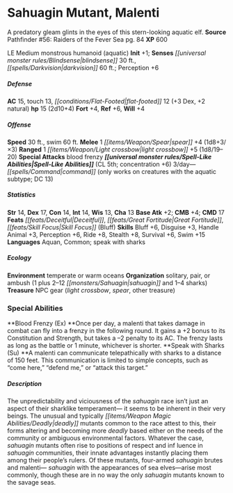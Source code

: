 ﻿---
cssclass: [monsters]
title1: Sahuagin Mutant, Malenti
desc_short: A predatory gleam glints in the eyes of this stern-looking aquatic elf.
title2: Malenti
CR: 2
sources:
- name: 'Pathfinder #56: Raiders of the Fever Sea'
  page: 84
  link: http://paizo.com/pathfinder/adventurePath/skullAndShackles/v5748btpy8moe
XP: 600
alignment: LE
size: Medium
type: monstrous humanoid
subtypes:
- aquatic
initiative:
  bonus: 1
senses:
  blindsense: 30
  darkvision: 60
AC:
  AC: 15
  touch: 13
  flat_footed: 12
  components:
    dex: 3
    natural: 2
HP:
  HP: 15
  long: 2d10+4
saves:
  fort: 4
  ref: 6
  will: 4
speeds:
  base: 30
  swim: 60
attacks:
  melee:
  - - text: 1 spear +4 (1d8+3/×3)
      entries:
      - - damage: 1d8+3
          crit_multiplier: 3
      count: 1
      attack: spear
      bonus:
      - 4
  ranged:
  - - text: 1 light crossbow +5 (1d8/19-20)
      entries:
      - - damage: 1d8
          crit_range: 19-20
      count: 1
      attack: light crossbow
      bonus:
      - 5
  special:
  - blood frenzy
spell_like_abilities:
  entries:
  - name: command
    source: default
    freq: 3/day
    other: only works on creatures with the aquatic subtype
    DC: 13
  sources:
  - name: default
    CL: 5
    concentration: 6
ability_scores:
  STR: 14
  DEX: 17
  CON: 14
  INT: 14
  WIS: 13
  CHA: 13
BAB: 2
CMB: 4
CMD: 17
feats:
- is_bonus: true
  name: Deceitful
- name: Great Fortitude
- is_bonus: true
  name: Skill Focus (Bluff)
skills:
  Bluff: 6
  Disguise: 3
  Handle Animal: 3
  Perception: 6
  Ride: 8
  Stealth: 8
  Survival: 6
  Swim: 15
languages:
- Aquan
- Common
- speak with sharks
ecology:
  environment: temperate or warm oceans
  organization: solitary, pair, or ambush (1 plus 2-12 sahuagin and 1-4 sharks)
  treasure_type: NPC Gear
  treasure:
  - light crossbow
  - spear
  - other treasure
special_abilities:
  Blood Frenzy (Ex): Once per day, a malenti that takes damage in combat can fly into
    a frenzy in the following round. It gains a +2 bonus to its Constitution and Strength,
    but takes a -2 penalty to its AC. The frenzy lasts as long as the battle or 1
    minute, whichever is shorter.
  Speak with Sharks (Su): A malenti can communicate telepathically with sharks to
    a distance of 150 feet. This communication is limited to simple concepts, such
    as “come here,” “defend me,” or “attack this target.”
desc_long: The unpredictability and viciousness of the sahuagin race isn't just an
  aspect of their sharklike temperament- it seems to be inherent in their very beings.
  The unusual and typically deadly mutants common to the race attest to this, their
  forms altering and becoming more deadly based either on the needs of the community
  or ambiguous environmental factors. Whatever the case, sahuagin mutants often rise
  to positions of respect and inf luence in sahuagin communities, their innate advantages
  instantly placing them among their people's rulers. Of these mutants, four-armed
  sahuagin brutes and malenti- sahuagin with the appearances of sea elves-arise most
  commonly, though these are in no way the only sahuagin mutants known to the savage
  seas.

---

# Sahuagin Mutant, Malenti
A predatory gleam glints in the eyes of this stern-looking aquatic elf.
**Source** Pathfinder #56: Raiders of the Fever Sea pg. 84
**XP** 600

LE Medium monstrous humanoid (aquatic)
**Init** +1; **Senses** _[[universal monster rules/Blindsense|blindsense]]_ 30 ft., _[[spells/Darkvision|darkvision]]_ 60 ft.; Perception +6

##### Defense

**AC** 15, touch 13, _[[conditions/Flat-Footed|flat-footed]]_ 12 (+3 Dex, +2 natural)
**hp** 15 (2d10+4)
**Fort** +4, **Ref** +6, **Will** +4

##### Offense
**Speed** 30 ft., swim 60 ft.
**Melee** 1 _[[items/Weapon/Spear|spear]]_ +4 (1d8+3/×3)
**Ranged** 1 _[[items/Weapon/Light crossbow|light crossbow]]_ +5 (1d8/19–20)
**Special Attacks** blood frenzy
**_[[universal monster rules/Spell-Like Abilities|Spell-Like Abilities]]_** (CL 5th; concentration +6)
3/day—_[[spells/Command|command]]_ (only works on creatures with the aquatic subtype; DC 13)

##### Statistics
**Str** 14, **Dex** 17, **Con** 14, **Int** 14, **Wis** 13, **Cha** 13
**Base Atk** +2; **CMB** +4; **CMD** 17
**Feats** _[[feats/Deceitful|Deceitful]]_, _[[feats/Great Fortitude|Great Fortitude]]_, _[[feats/Skill Focus|Skill Focus]]_ (Bluff)
**Skills** Bluff +6, Disguise +3, Handle Animal +3, Perception +6, Ride +8, Stealth +8, Survival +6, Swim +15
**Languages** Aquan, Common; speak with sharks

##### Ecology

**Environment** temperate or warm oceans
**Organization** solitary, pair, or ambush (1 plus 2–12 _[[monsters/Sahuagin|sahuagin]]_ and 1–4 sharks)
**Treasure** NPC gear (_light crossbow_, _spear_, other treasure)

### Special Abilities

**Blood Frenzy (Ex) **Once per day, a malenti that takes damage in combat can fly into a frenzy in the following round. It gains a +2 bonus to its Constitution and Strength, but takes a –2 penalty to its AC. The frenzy lasts as long as the battle or 1 minute, whichever is shorter.
**Speak with Sharks (Su) **A malenti can communicate telepathically with sharks to a distance of 150 feet. This communication is limited to simple concepts, such as “come here,” “defend me,” or “attack this target.”

##### Description

The unpredictability and viciousness of the _sahuagin_ race isn’t just an aspect of their sharklike temperament— it seems to be inherent in their very beings. The unusual and typically _[[items/Weapon Magic Abilities/Deadly|deadly]]_ mutants common to the race attest to this, their forms altering and becoming more _deadly_ based either on the needs of the community or ambiguous environmental factors. Whatever the case, _sahuagin_ mutants often rise to positions of respect and inf luence in _sahuagin_ communities, their innate advantages instantly placing them among their people’s rulers. Of these mutants, four-armed _sahuagin_ brutes and malenti— _sahuagin_ with the appearances of sea elves—arise most commonly, though these are in no way the only _sahuagin_ mutants known to the savage seas.